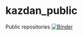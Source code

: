 # kazdan_public
Public repositories
[![Binder](https://mybinder.org/badge_logo.svg)](https://mybinder.org/v2/gh/kazdan_public/HEAD)
